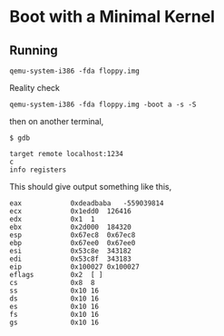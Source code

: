 # Boot with a Minimal Kernel

## Running
```
qemu-system-i386 -fda floppy.img
```

Reality check
```
qemu-system-i386 -fda floppy.img -boot a -s -S
```
then on another terminal,
```
$ gdb

target remote localhost:1234
c
info registers
```

This should give output something like this,
```
eax            0xdeadbaba	-559039814
ecx            0x1edd0	126416
edx            0x1	1
ebx            0x2d000	184320
esp            0x67ec8	0x67ec8
ebp            0x67ee0	0x67ee0
esi            0x53c8e	343182
edi            0x53c8f	343183
eip            0x100027	0x100027
eflags         0x2	[ ]
cs             0x8	8
ss             0x10	16
ds             0x10	16
es             0x10	16
fs             0x10	16
gs             0x10	16
```
